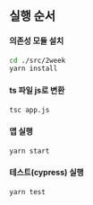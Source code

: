 ## 실행 순서

#### 의존성 모듈 설치
```bash
cd ./src/2week
yarn install
```
#### ts 파일 js로 변환
```bash
tsc app.js
```
#### 앱 실행
```bash
yarn start
```
#### 테스트(cypress) 실행
```bash
yarn test
```
